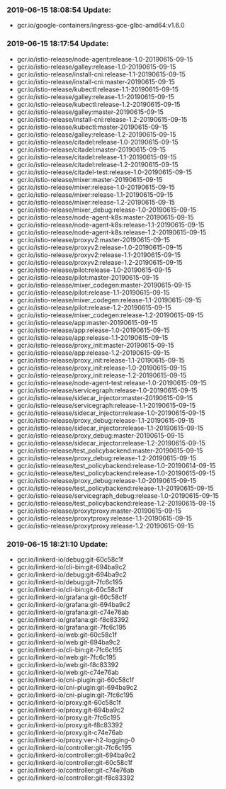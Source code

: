 ### 2019-06-15 18:08:54 Update:

- gcr.io/google-containers/ingress-gce-glbc-amd64:v1.6.0
### 2019-06-15 18:17:54 Update:

- gcr.io/istio-release/node-agent:release-1.0-20190615-09-15
- gcr.io/istio-release/galley:release-1.0-20190615-09-15
- gcr.io/istio-release/install-cni:release-1.1-20190615-09-15
- gcr.io/istio-release/install-cni:master-20190615-09-15
- gcr.io/istio-release/kubectl:release-1.1-20190615-09-15
- gcr.io/istio-release/galley:release-1.1-20190615-09-15
- gcr.io/istio-release/kubectl:release-1.2-20190615-09-15
- gcr.io/istio-release/galley:master-20190615-09-15
- gcr.io/istio-release/install-cni:release-1.2-20190615-09-15
- gcr.io/istio-release/kubectl:master-20190615-09-15
- gcr.io/istio-release/galley:release-1.2-20190615-09-15
- gcr.io/istio-release/citadel:release-1.0-20190615-09-15
- gcr.io/istio-release/citadel:master-20190615-09-15
- gcr.io/istio-release/citadel:release-1.1-20190615-09-15
- gcr.io/istio-release/citadel:release-1.2-20190615-09-15
- gcr.io/istio-release/citadel-test:release-1.0-20190615-09-15
- gcr.io/istio-release/mixer:master-20190615-09-15
- gcr.io/istio-release/mixer:release-1.0-20190615-09-15
- gcr.io/istio-release/mixer:release-1.1-20190615-09-15
- gcr.io/istio-release/mixer:release-1.2-20190615-09-15
- gcr.io/istio-release/mixer_debug:release-1.0-20190615-09-15
- gcr.io/istio-release/node-agent-k8s:master-20190615-09-15
- gcr.io/istio-release/node-agent-k8s:release-1.1-20190615-09-15
- gcr.io/istio-release/node-agent-k8s:release-1.2-20190615-09-15
- gcr.io/istio-release/proxyv2:master-20190615-09-15
- gcr.io/istio-release/proxyv2:release-1.0-20190615-09-15
- gcr.io/istio-release/proxyv2:release-1.1-20190615-09-15
- gcr.io/istio-release/proxyv2:release-1.2-20190615-09-15
- gcr.io/istio-release/pilot:release-1.0-20190615-09-15
- gcr.io/istio-release/pilot:master-20190615-09-15
- gcr.io/istio-release/mixer_codegen:master-20190615-09-15
- gcr.io/istio-release/pilot:release-1.1-20190615-09-15
- gcr.io/istio-release/mixer_codegen:release-1.1-20190615-09-15
- gcr.io/istio-release/pilot:release-1.2-20190615-09-15
- gcr.io/istio-release/mixer_codegen:release-1.2-20190615-09-15
- gcr.io/istio-release/app:master-20190615-09-15
- gcr.io/istio-release/app:release-1.0-20190615-09-15
- gcr.io/istio-release/app:release-1.1-20190615-09-15
- gcr.io/istio-release/proxy_init:master-20190615-09-15
- gcr.io/istio-release/app:release-1.2-20190615-09-15
- gcr.io/istio-release/proxy_init:release-1.1-20190615-09-15
- gcr.io/istio-release/proxy_init:release-1.0-20190615-09-15
- gcr.io/istio-release/proxy_init:release-1.2-20190615-09-15
- gcr.io/istio-release/node-agent-test:release-1.0-20190615-09-15
- gcr.io/istio-release/servicegraph:release-1.0-20190615-09-15
- gcr.io/istio-release/sidecar_injector:master-20190615-09-15
- gcr.io/istio-release/servicegraph:release-1.1-20190615-09-15
- gcr.io/istio-release/sidecar_injector:release-1.0-20190615-09-15
- gcr.io/istio-release/proxy_debug:release-1.1-20190615-09-15
- gcr.io/istio-release/sidecar_injector:release-1.1-20190615-09-15
- gcr.io/istio-release/proxy_debug:master-20190615-09-15
- gcr.io/istio-release/sidecar_injector:release-1.2-20190615-09-15
- gcr.io/istio-release/test_policybackend:master-20190615-09-15
- gcr.io/istio-release/proxy_debug:release-1.2-20190615-09-15
- gcr.io/istio-release/test_policybackend:release-1.0-20190614-09-15
- gcr.io/istio-release/test_policybackend:release-1.0-20190615-09-15
- gcr.io/istio-release/proxy_debug:release-1.0-20190615-09-15
- gcr.io/istio-release/test_policybackend:release-1.1-20190615-09-15
- gcr.io/istio-release/servicegraph_debug:release-1.0-20190615-09-15
- gcr.io/istio-release/test_policybackend:release-1.2-20190615-09-15
- gcr.io/istio-release/proxytproxy:master-20190615-09-15
- gcr.io/istio-release/proxytproxy:release-1.1-20190615-09-15
- gcr.io/istio-release/proxytproxy:release-1.2-20190615-09-15
### 2019-06-15 18:21:10 Update:

- gcr.io/linkerd-io/debug:git-60c58c1f
- gcr.io/linkerd-io/cli-bin:git-694ba9c2
- gcr.io/linkerd-io/debug:git-694ba9c2
- gcr.io/linkerd-io/debug:git-7fc6c195
- gcr.io/linkerd-io/cli-bin:git-60c58c1f
- gcr.io/linkerd-io/grafana:git-60c58c1f
- gcr.io/linkerd-io/grafana:git-694ba9c2
- gcr.io/linkerd-io/grafana:git-c74e76ab
- gcr.io/linkerd-io/grafana:git-f8c83392
- gcr.io/linkerd-io/grafana:git-7fc6c195
- gcr.io/linkerd-io/web:git-60c58c1f
- gcr.io/linkerd-io/web:git-694ba9c2
- gcr.io/linkerd-io/cli-bin:git-7fc6c195
- gcr.io/linkerd-io/web:git-7fc6c195
- gcr.io/linkerd-io/web:git-f8c83392
- gcr.io/linkerd-io/web:git-c74e76ab
- gcr.io/linkerd-io/cni-plugin:git-60c58c1f
- gcr.io/linkerd-io/cni-plugin:git-694ba9c2
- gcr.io/linkerd-io/cni-plugin:git-7fc6c195
- gcr.io/linkerd-io/proxy:git-60c58c1f
- gcr.io/linkerd-io/proxy:git-694ba9c2
- gcr.io/linkerd-io/proxy:git-7fc6c195
- gcr.io/linkerd-io/proxy:git-f8c83392
- gcr.io/linkerd-io/proxy:git-c74e76ab
- gcr.io/linkerd-io/proxy:ver-h2-logging-0
- gcr.io/linkerd-io/controller:git-7fc6c195
- gcr.io/linkerd-io/controller:git-694ba9c2
- gcr.io/linkerd-io/controller:git-60c58c1f
- gcr.io/linkerd-io/controller:git-c74e76ab
- gcr.io/linkerd-io/controller:git-f8c83392
